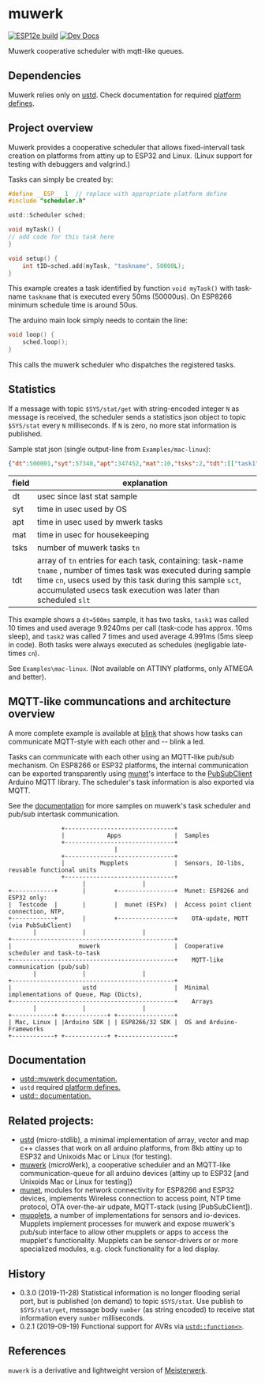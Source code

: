 # muwerk

[![ESP12e build](https://travis-ci.org/muwerk/muwerk.svg?branch=master)](https://travis-ci.org/muwerk/muwerk)
[![Dev Docs](https://img.shields.io/badge/docs-dev-blue.svg)](https://muwerk.github.io/muwerk/docs/index.html)

Muwerk cooperative scheduler with mqtt-like queues.

## Dependencies
Muwerk relies only on [ustd](https://github.com/muwerk/ustd). Check documentation for required [platform defines](https://github.com/muwerk/ustd/blob/master/README.md).

## Project overview

Muwerk provides a cooperative scheduler that allows fixed-intervall task creation on platforms from attiny up to ESP32 and Linux. (Linux support for testing with debuggers and valgrind.)

Tasks can simply be created by:
```c++
#define __ESP__ 1  // replace with appropriate platform define
#include "scheduler.h"

ustd::Scheduler sched;

void myTask() {
// add code for this task here
}

void setup() {
    int tID=sched.add(myTask, "taskname", 50000L);
}
```
This example creates a task identified by function `void myTask()` with task-name `taskname` that is executed every 50ms (50000us). On ESP8266 minimum schedule time is around 50us.

The arduino main look simply needs to contain the line:
```c++
void loop() {
    sched.loop();
}
```
This calls the muwerk scheduler who dispatches the registered tasks.

## Statistics 

If a message with topic `$SYS/stat/get` with string-encoded integer `N` as message is received, the scheduler sends a statistics json object to topic `$SYS/stat` every `N` milliseconds. If `N` is zero, no more stat information is published.

Sample stat json (single output-line from `Examples/mac-linux`):

```json
{"dt":500001,"syt":57340,"apt":347452,"mat":10,"tsks":2,"tdt":[["task1",10,99240,7],["task2",7,34937,0]]}
```

| field | explanation |
| ----- | ----------- |
| dt | usec since last stat sample |
| syt | time in usec used by OS |
| apt | time in usec used by mwerk tasks |
| mat | time in usec for housekeeping |
| tsks | number of muwerk tasks `tn` |
| tdt | array of `tn` entries for each task, containing: task-name `tname` , number of times task was executed during sample time `cn`, usecs used by this task during this sample `sct`, accumulated usecs task execution was later than scheduled `slt` |

This example shows a `dt=500ms` sample, it has two tasks, `task1` was called 10 times and used average 9.9240ms per call (task-code has approx. 10ms sleep), and `task2` was called 7 times and used average 4.991ms (5ms sleep in code).
Both tasks were always executed as schedules (negligable late-times `cn`).

See `Examples\mac-linux`. (Not available on ATTINY platforms, only ATMEGA and better). 

## MQTT-like communcations and architecture overview

A more complete example is available at [blink](https://github.com/muwerk/muwerk/blob/master/Examples/minimal/mu_minimal.cpp) that shows how tasks can communicate MQTT-style with each other and -- blink a led.

Tasks can communicate with each other using an MQTT-like pub/sub mechanism. On ESP8266 or ESP32 platforms, the internal communication can be exported transparently using [munet](https://github.com/muwerk/munet)'s interface to the [PubSubClient](https://github.com/knolleary/pubsubclient) Arduino MQTT library. The scheduler's task information is also
exported via MQTT.

See the [documentation](https://muwerk.github.io/muwerk/docs/classustd_1_1Scheduler.html) for more samples on muwerk's task scheduler and pub/sub intertask communication.

```
               +-------------------------------+
               |            Apps               |  Samples
               +-------------------------------+
                              |
               +-------------------------------+
               |          Mupplets             |  Sensors, IO-libs, reusable functional units
               +-------------------------------+
                     |                |
+------------+       |        +----------------+  Munet: ESP8266 and ESP32 only:
|  Testcode  |       |        |  munet (ESPx)  |  Access point client connection, NTP, 
+------------+       |        +----------------+    OTA-update, MQTT (via PubSubClient)
       |             |                |
+----------------------------------------------+  
|                   muwerk                     |  Cooperative scheduler and task-to-task  
+----------------------------------------------+    MQTT-like communication (pub/sub)
       |             |                |
+----------------------------------------------+    
|                    ustd                      |  Minimal implementations of Queue, Map (Dicts),
+----------------------------------------------+    Arrays
       |             |                |
+------------+ +------------+ +----------------+  
| Mac, Linux | |Arduino SDK | | ESP8266/32 SDK |  OS and Arduino-Frameworks
+------------+ +------------+ +----------------+
```
## Documentation

* [ustd::muwerk documentation.](https://muwerk.github.io/muwerk/docs/index.html)
* `ustd` required [platform defines.](https://github.com/muwerk/ustd/blob/master/README.md)
* [ustd:: documentation.](https://muwerk.github.io/ustd/docs/index.html)

## Related projects:

* [ustd](https://github.com/muwerk/ustd/blob/master/README.md) (micro-stdlib), a minimal implementation of array, vector and map c++ classes that work on all arduino platforms, from 8kb attiny up to ESP32 and Unixoids Mac or Linux (for testing).
* [muwerk](https://github.com/muwerk/muwerk/blob/master/README.md) (microWerk), a cooperative scheduler and an MQTT-like communication-queue for all arduino devices (attiny up to ESP32 [and Unixoids Mac or Linux for testing])
* [munet](https://github.com/muwerk/munet/blob/master/README.md), modules for network connectivity for ESP8266 and ESP32 devices, implements Wireless connection to access point, NTP time protocol, OTA over-the-air udpate, MQTT-stack (using [PubSubClient]).
* [mupplets](https://github.com/muwerk/mupplets/blob/master/README.md), a number of implementations for sensors and io-devices. Mupplets implement processes for muwerk and expose muwerk's pub/sub interface to allow other mupplets or apps to access the mupplet's functionality. Mupplets can be sensor-drivers or or more specialized modules, e.g. clock functionality for a led display.

## History

* 0.3.0 (2019-11-28) Statistical information is no longer flooding serial port, but is published (on demand) to topic `$SYS/stat`. Use publish to `$SYS/stat/get`, message body `number` (as string encoded) to receive stat information every `number` milliseconds.
* 0.2.1 (2019-09-19) Functional support for AVRs via [`ustd::function<>`](https://muwerk.github.io/ustd/docs/index.html).

## References

`muwerk` is a derivative and lightweight version of [Meisterwerk](https://github.com/yeasoft/Meisterwerk).

